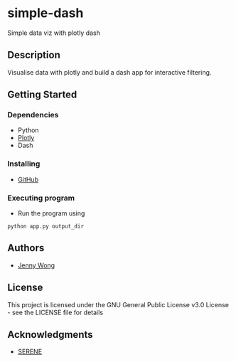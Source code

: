 # simple-dash
Simple data viz with plotly dash

## Description

Visualise data with plotly and build a dash app for interactive filtering.

## Getting Started

### Dependencies

* Python
* [Plotly](https://plotly.com/)
* Dash

### Installing

* [GitHub](https://github.com/jnywong/simple-dash)

### Executing program

* Run the program using 
```
python app.py output_dir
```

## Authors

* [Jenny Wong](https://github.com/jnywong)

## License

This project is licensed under the GNU General Public License v3.0 License - see the LICENSE file for details

## Acknowledgments

* [SERENE](https://uobserene.com/)
